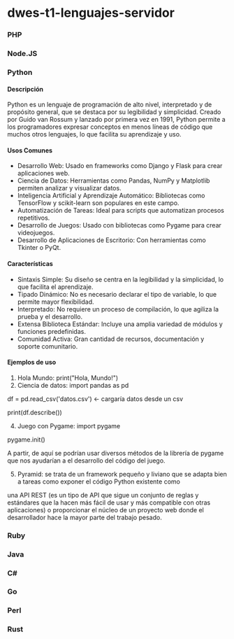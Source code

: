 # dwes-t1-lenguajes-servidor

### PHP

### Node.JS

### Python

#### Descripción
Python es un lenguaje de programación de alto nivel, interpretado y de propósito general, que se destaca por su legibilidad y simplicidad. Creado por Guido van Rossum y lanzado por primera vez en 1991, Python permite a los programadores expresar conceptos en menos líneas de código que muchos otros lenguajes, lo que facilita su aprendizaje y uso.

#### Usos Comunes
- Desarrollo Web: Usado en frameworks como Django y Flask para crear aplicaciones web.
- Ciencia de Datos: Herramientas como Pandas, NumPy y Matplotlib permiten analizar y visualizar datos.
- Inteligencia Artificial y Aprendizaje Automático: Bibliotecas como TensorFlow y scikit-learn son populares en este campo.
- Automatización de Tareas: Ideal para scripts que automatizan procesos repetitivos.
- Desarrollo de Juegos: Usado con bibliotecas como Pygame para crear videojuegos.
- Desarrollo de Aplicaciones de Escritorio: Con herramientas como Tkinter o PyQt.

#### Características
- Sintaxis Simple: Su diseño se centra en la legibilidad y la simplicidad, lo que facilita el aprendizaje.
- Tipado Dinámico: No es necesario declarar el tipo de variable, lo que permite mayor flexibilidad.
- Interpretado: No requiere un proceso de compilación, lo que agiliza la prueba y el desarrollo.
- Extensa Biblioteca Estándar: Incluye una amplia variedad de módulos y funciones predefinidas.
- Comunidad Activa: Gran cantidad de recursos, documentación y soporte comunitario.

#### Ejemplos de uso
1. Hola Mundo: print("Hola, Mundo!")
2. Ciencia de datos: import pandas as pd

df = pd.read_csv('datos.csv') <- cargaría datos desde un csv

print(df.describe())

4. Juego con Pygame: import pygame

pygame.init()

A partir, de aquí se podrían usar diversos métodos de la librería de pygame que nos ayudarían a el desarrollo del código del juego.

5. Pyramid: se trata de un framework pequeño y liviano que se adapta bien a tareas como exponer el código Python existente como

una API REST (es un tipo de API que sigue un conjunto de reglas y estándares que la hacen más fácil de usar y más compatible con otras aplicaciones) o proporcionar el núcleo de un proyecto web donde el 
desarrollador hace la mayor parte del trabajo pesado.

### Ruby

### Java

### C#

### Go

### Perl

### Rust

